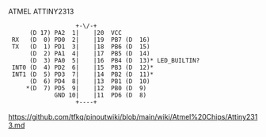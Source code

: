 ATMEL ATTINY2313

	                   +-\/-+
	      (D 17) PA2  1|    |20  VCC
	 RX   (D  0) PD0  2|    |19  PB7 (D  16)
	 TX   (D  1) PD1  3|    |18  PB6 (D  15)
	      (D  2) PA1  4|    |17  PB5 (D  14)
	      (D  3) PA0  5|    |16  PB4 (D  13)* LED_BUILTIN?
	 INT0 (D  4) PD2  6|    |15  PB3 (D  12)*
	 INT1 (D  5) PD3  7|    |14  PB2 (D  11)*
	      (D  6) PD4  8|    |13  PB1 (D  10)
	     *(D  7) PD5  9|    |12  PB0 (D  9)
	             GND 10|    |11  PD6 (D  8)
	                   +----+


https://github.com/tfkq/pinoutwiki/blob/main/wiki/Atmel%20Chips/Attiny2313.md